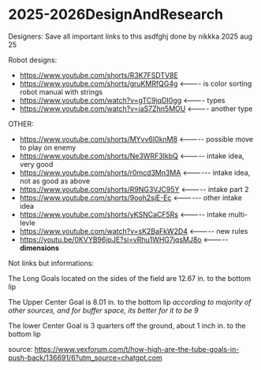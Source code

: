# 2025-2026DesignAndResearch
Designers: Save all important links to this
asdfghj done by nikkka 2025 aug 25

Robot designs:
- https://www.youtube.com/shorts/R3K7FSDTV8E
- https://www.youtube.com/shorts/gruKMRfQG4g <---- is color sorting robot manual with strings
- https://www.youtube.com/watch?v=gTC9jqDI0gg <---- types
- https://www.youtube.com/watch?v=iaS7Zhn5MOU  <---- another type 


OTHER:
- https://www.youtube.com/shorts/MYvv6I0knM8 <----- possible move to play on enemy
- https://www.youtube.com/shorts/Ne3WRF3IkbQ <----- intake idea, very good
- https://www.youtube.com/shorts/r0mcd3Mn3MA <------ intake idea, not as good as above
- https://www.youtube.com/shorts/R9NG3VJC95Y <----- intake part 2
- https://www.youtube.com/shorts/9ooh2sjE-Ec <------ other intake idea
- https://www.youtube.com/shorts/yKSNCaCF5Rs <----- intake multi-levle
- https://www.youtube.com/watch?v=sK2BaFkW2D4 <----- new rules
- https://youtu.be/0KVYB96jpJE?si=vRhu1WHG7jqsMJ8o <----- **dimensions**

Not links but informations:

The Long Goals located on the sides of the field are 12.67 in. to the bottom lip

The Upper Center Goal is 8.01 in. to the bottom lip
_according to majority of other sources, and for buffer space, its better for it to be 9_

The lower Center Goal is 3 quarters off the ground, about 1 inch in. to the bottom lip


source: https://www.vexforum.com/t/how-high-are-the-tube-goals-in-push-back/136691/6?utm_source=chatgpt.com


